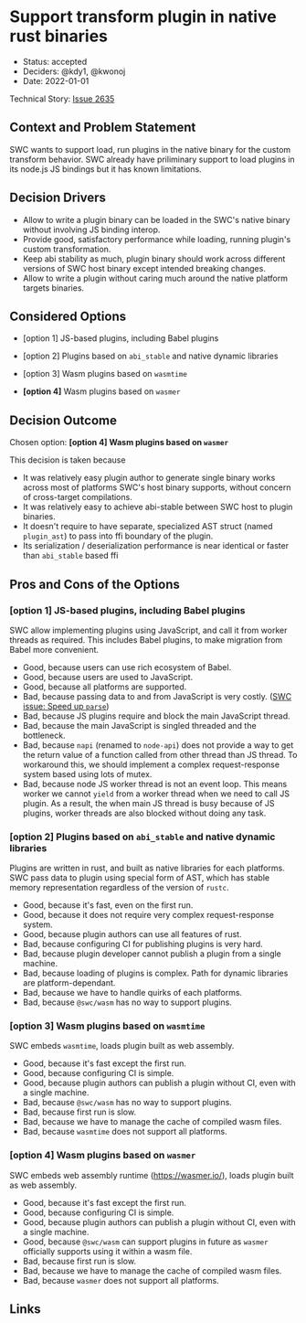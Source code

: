 # Support transform plugin in native rust binaries

-   Status: accepted <!-- optional -->
-   Deciders: @kdy1, @kwonoj <!-- optional -->
-   Date: 2022-01-01 <!-- optional -->

Technical Story: [Issue 2635](https://github.com/swc-project/swc/issues/2635) <!-- optional -->

## Context and Problem Statement

SWC wants to support load, run plugins in the native binary for the custom transform behavior. SWC already have priliminary support to load plugins in its node.js JS bindings but it has known limitations.

## Decision Drivers <!-- optional -->

-   Allow to write a plugin binary can be loaded in the SWC's native binary without involving JS binding interop.
-   Provide good, satisfactory performance while loading, running plugin's custom transformation.
-   Keep abi stability as much, plugin binary should work across different versions of SWC host binary except intended breaking changes.
-   Allow to write a plugin without caring much around the native platform targets binaries.

## Considered Options

-   [option 1] JS-based plugins, including Babel plugins

-   [option 2] Plugins based on `abi_stable` and native dynamic libraries

-   [option 3] Wasm plugins based on `wasmtime`

-   **[option 4]** Wasm plugins based on `wasmer`

## Decision Outcome

Chosen option: **[option 4] Wasm plugins based on `wasmer`**

This decision is taken because

-   It was relatively easy plugin author to generate single binary works across most of platforms SWC's host binary supports, without concern of cross-target compilations.
-   It was relatively easy to achieve abi-stable between SWC host to plugin binaries.
-   It doesn't require to have separate, specialized AST struct (named `plugin_ast`) to pass into ffi boundary of the plugin.
-   Its serialization / deserialization performance is near identical or faster than `abi_stable` based ffi

## Pros and Cons of the Options <!-- optional -->

### [option 1] JS-based plugins, including Babel plugins

SWC allow implementing plugins using JavaScript, and call it from worker threads as required.
This includes Babel plugins, to make migration from Babel more convenient.

-   Good, because users can use rich ecosystem of Babel.
-   Good, because users are used to JavaScript.
-   Good, because all platforms are supported.
-   Bad, because passing data to and from JavaScript is very costly. ([SWC issue: Speed up `parse`](https://github.com/swc-project/swc/issues/2175))
-   Bad, because JS plugins require and block the main JavaScript thread.
-   Bad, because the main JavaScript is singled threaded and the bottleneck.
-   Bad, because `napi` (renamed to `node-api`) does not provide a way to get the return value of a function called from other thread than JS thread. To workaround this, we should implement a complex request-response system based using lots of mutex.
-   Bad, because node JS worker thread is not an event loop. This means worker we cannot `yield` from a worker thread when we need to call JS plugin. As a result, the when main JS thread is busy because of JS plugins, worker threads are also blocked without doing any task.

### [option 2] Plugins based on `abi_stable` and native dynamic libraries

Plugins are written in rust, and built as native libraries for each platforms. SWC pass data to plugin using special form of AST, which has stable memory representation regardless of the version of `rustc`.

-   Good, because it's fast, even on the first run.
-   Good, because it does not require very complex request-response system.
-   Good, because plugin authors can use all features of rust.
-   Bad, because configuring CI for publishing plugins is very hard.
-   Bad, because plugin developer cannot publish a plugin from a single machine.
-   Bad, because loading of plugins is complex. Path for dynamic libraries are platform-dependant.
-   Bad, because we have to handle quirks of each platforms.
-   Bad, because `@swc/wasm` has no way to support plugins.

### [option 3] Wasm plugins based on `wasmtime`

SWC embeds `wasmtime`, loads plugin built as web assembly.

-   Good, because it's fast except the first run.
-   Good, because configuring CI is simple.
-   Good, because plugin authors can publish a plugin without CI, even with a single machine.
-   Bad, because `@swc/wasm` has no way to support plugins.
-   Bad, because first run is slow.
-   Bad, because we have to manage the cache of compiled wasm files.
-   Bad, because `wasmtime` does not support all platforms.

### [option 4] Wasm plugins based on `wasmer`

SWC embeds web assembly runtime (https://wasmer.io/), loads plugin built as web assembly.

-   Good, because it's fast except the first run.
-   Good, because configuring CI is simple.
-   Good, because plugin authors can publish a plugin without CI, even with a single machine.
-   Good, because `@swc/wasm` can support plugins in future as `wasmer` officially supports using it within a wasm file.
-   Bad, because first run is slow.
-   Bad, because we have to manage the cache of compiled wasm files.
-   Bad, because `wasmer` does not support all platforms.

## Links
